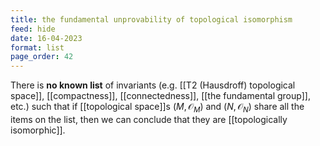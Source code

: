 ```yaml
---
title: the fundamental unprovability of topological isomorphism
feed: hide
date: 16-04-2023
format: list
page_order: 42
---
```



There is **no known list** of invariants (e.g. [[T2 (Hausdroff) topological space]], [[compactness]], [[connectedness]], [[the fundamental group]], etc.) such that if [[topological space]]s $(M, \mathcal O_M)$ and $(N, \mathcal O_N)$ share all the items on the list, then we can conclude that they are [[topologically isomorphic]].
